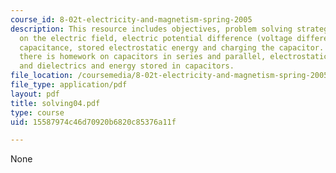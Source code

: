```yaml
---
course_id: 8-02t-electricity-and-magnetism-spring-2005
description: This resource includes objectives, problem solving strategies and problems
  on the electric field, electric potential difference (voltage difference), calculating
  capacitance, stored electrostatic energy and charging the capacitor. In addition,
  there is homework on capacitors in series and parallel, electrostatic energy, capacitors
  and dielectrics and energy stored in capacitors.
file_location: /coursemedia/8-02t-electricity-and-magnetism-spring-2005/15587974c46d70920b6820c85376a11f_solving04.pdf
file_type: application/pdf
layout: pdf
title: solving04.pdf
type: course
uid: 15587974c46d70920b6820c85376a11f

---
```

None